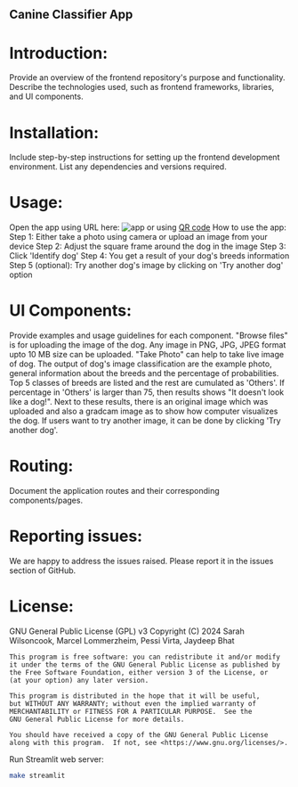 ## Canine Classifier App

# Introduction:
Provide an overview of the frontend repository's purpose and functionality.
Describe the technologies used, such as frontend frameworks, libraries, and UI components.

# Installation:
Include step-by-step instructions for setting up the frontend development environment.
List any dependencies and versions required.

# Usage:
Open the app using URL here: ![app](https://canine-classifier.streamlit.app/)
or using [QR code](https://github.com/wilsoncooked/canine-classifier-app/blob/master/images/qrcode.png)
How to use the app:
Step 1: Either take a photo using camera or upload an image from your device
Step 2: Adjust the square frame around the dog in the image
Step 3: Click 'Identify dog'
Step 4: You get a result of your dog's breeds information
Step 5 (optional): Try another dog's image by clicking on 'Try another dog' option

# UI Components:
Provide examples and usage guidelines for each component.
"Browse files" is for uploading the image of the dog. Any image in PNG, JPG, JPEG format upto 10 MB size can be uploaded. "Take Photo" can help to take live image of dog.
The output of dog's image classification are the example photo, general information about the breeds and the percentage of probabilities. Top 5 classes of breeds are listed and the rest are cumulated as 'Others'. If percentage in 'Others' is larger than 75, then results shows "It doesn't look like a dog!".
Next to these results, there is an original image which was uploaded and also a gradcam image as to show how computer visualizes the dog.
If users want to try another image, it can be done by clicking 'Try another dog'.

# Routing:
Document the application routes and their corresponding components/pages.

# Reporting issues:
We are happy to address the issues raised. Please report it in the issues section of GitHub.

# License:
GNU General Public License (GPL) v3
    Copyright (C) 2024 Sarah Wilsoncook, Marcel Lommerzheim, Pessi Virta, Jaydeep Bhat

    This program is free software: you can redistribute it and/or modify
    it under the terms of the GNU General Public License as published by
    the Free Software Foundation, either version 3 of the License, or
    (at your option) any later version.

    This program is distributed in the hope that it will be useful,
    but WITHOUT ANY WARRANTY; without even the implied warranty of
    MERCHANTABILITY or FITNESS FOR A PARTICULAR PURPOSE.  See the
    GNU General Public License for more details.

    You should have received a copy of the GNU General Public License
    along with this program.  If not, see <https://www.gnu.org/licenses/>.


Run Streamlit web server:
```bash
make streamlit
```
